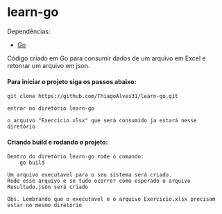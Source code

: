 # learn-go
Dependências:
- [Go](https://golang.org/ "Go")

Código criado em Go para consumir dados de um arquivo em Excel e retornar um arquivo 
em json.

#### Para iniciar o projeto siga os passos abaixo:
```
git clone https://github.com/ThiagoAlves31/learn-go.git

entrar no diretório learn-go

o arquivo "Exercicio.xlsx" que será consumido ja estará nesse diretório
```

#### Criando build e rodando o projeto:
```
Dentro do diretório learn-go rode o comando:
    go build

Um arquivo executavel para o seu sistema será criado.
Rode esse arquivo e se tudo ocorrer como esperado o arquivo Resultado.json será criado

Obs. Lembrando que o executavel e o arquivo Exercicio.xlsx precisam estar no mesmo diretório
```